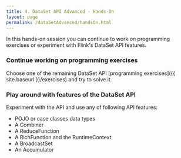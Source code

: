 ```yaml
---
title: 4. DataSet API Advanced - Hands-On
layout: page
permalink: /dataSetAdvanced/handsOn.html
---
```


In this hands-on session you can continue to work on  programming exercises or experiment with Flink's DataSet API features.

### Continue working on programming exercises

Choose one of the remaining DataSet API [programming exercises]({{ site.baseurl }}/exercises) and try to solve it.

### Play around with features of the DataSet API

Experiment with the API and use any of following API features:

- POJO or case classes data types
- A Combiner
- A ReduceFunction
- A RichFunction and the RuntimeContext
- A BroadcastSet
- An Accumulator